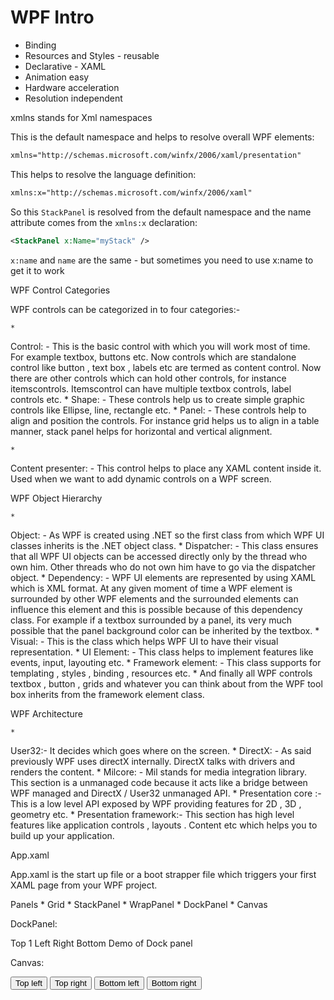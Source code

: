 # WPF Intro


- Binding
- Resources and Styles - reusable
- Declarative - XAML
- Animation easy
- Hardware acceleration
- Resolution independent

xmlns stands for Xml namespaces

This is the default namespace and helps to resolve overall WPF elements:

```xml
xmlns="http://schemas.microsoft.com/winfx/2006/xaml/presentation"
```

This helps to resolve the language definition:

```xml
xmlns:x="http://schemas.microsoft.com/winfx/2006/xaml"
```

So this `StackPanel` is resolved from the default namespace and the name attribute comes from the `xmlns:x` declaration:

```xml
<StackPanel x:Name="myStack" />
```

`x:name` and `name` are the same - but sometimes you need to use x:name to get it to work


WPF Control Categories

WPF controls can be categorized in to four categories:-

	* 
Control: - This is the basic control with which you will work most of time. For example textbox, buttons etc. Now controls which are standalone control like button , text box , labels etc are termed as content control. Now there are other controls which can hold other controls, for instance itemscontrols. Itemscontrol can have multiple textbox controls, label controls etc.
	* 
Shape: - These controls help us to create simple graphic controls like Ellipse, line, rectangle etc.
	* 
Panel: - These controls help to align and position the controls. For instance grid helps us to align in a table manner, stack panel helps for horizontal and vertical alignment.




	* 
Content presenter: - This control helps to place any XAML content inside it. Used when we want to add dynamic controls on a WPF screen.






WPF Object Hierarchy



	* 
Object: - As WPF is created using .NET so the first class from which WPF UI classes inherits is the .NET object class.
	* 
Dispatcher: - This class ensures that all WPF UI objects can be accessed directly only by the thread who own him. Other threads who do not own him have to go via the dispatcher object.
	* 
Dependency: - WPF UI elements are represented by using XAML which is XML format. At any given moment of time a WPF element is surrounded by other WPF elements and the surrounded elements can influence this element and this is possible because of this dependency class. For example if a textbox surrounded by a panel, its very much possible that the panel background color can be inherited by the textbox.
	* 
Visual: - This is the class which helps WPF UI to have their visual representation.
	* 
UI Element: - This class helps to implement features like events, input, layouting etc.
	* 
Framework element: - This class supports for templating , styles , binding , resources etc.
	* 
And finally all WPF controls textbox , button , grids and whatever you can think about from the WPF tool box inherits from the framework element class.




WPF Architecture



	* 
User32:- It decides which goes where on the screen.
	* 
DirectX: - As said previously WPF uses directX internally. DirectX talks with drivers and renders the content.
	* 
Milcore: - Mil stands for media integration library. This section is a unmanaged code because it acts like a bridge between WPF managed and DirectX / User32 unmanaged API.
	* 
Presentation core :- This is a low level API exposed by WPF providing features for 2D , 3D , geometry etc.
	* 
Presentation framework:- This section has high level features like application controls , layouts . Content etc which helps you to build up your application.




App.xaml

App.xaml is the start up file or a boot strapper file which triggers your first XAML page from your WPF project.


Panels
	* 
Grid
	* 
StackPanel
	* 
WrapPanel
	* 
DockPanel
	* 
Canvas



DockPanel:


<DockPanel>
<Label DockPanel.Dock="Top" Height="100" Background="Red">Top 1</Label>
<Label DockPanel.Dock="Left" Background="LightGreen">Left</Label>
<Label DockPanel.Dock="Right" Background="LightCyan">Right</Label>
<Label DockPanel.Dock="Bottom" Background="LightBlue">Bottom</Label>
<TextBlock VerticalAlignment="Center" HorizontalAlignment="Center"> Demo of Dock panel</TextBlock>
</DockPanel>


Canvas:


<Canvas>
     <Button Canvas.Left="10">Top left</Button>
     <Button Canvas.Right="10">Top right</Button>
     <Button Canvas.Left="10" Canvas.Bottom="10">Bottom left</Button>
     <Button Canvas.Right="10" Canvas.Bottom="10">Bottom right</Button>
</Canvas>

<!--stackedit_data:
eyJoaXN0b3J5IjpbNzg0MDYwMzIwXX0=
-->